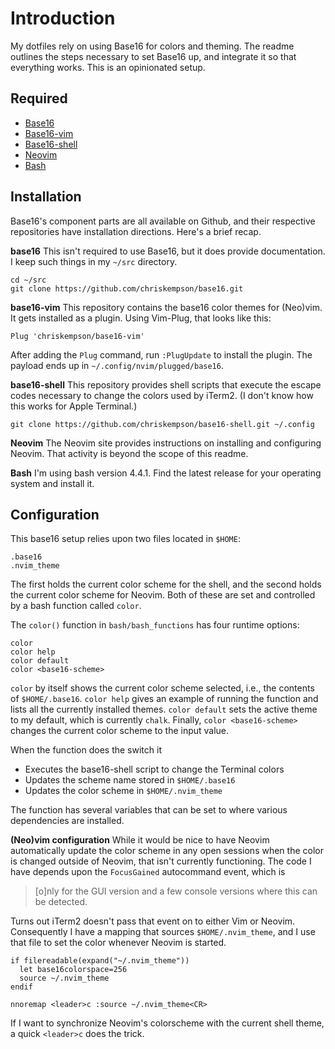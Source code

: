 # Introduction

My dotfiles rely on using Base16 for colors and theming. The readme outlines the steps necessary to
set Base16 up, and integrate it so that everything works. This is an opinionated setup.

## Required

* [Base16](https://github.com/chriskempson/base16)
* [Base16-vim](https://github.com/chriskempson/base16-vim)
* [Base16-shell](https://github.com/chriskempson/base16-shell)
* [Neovim](https://neovim.io)
* [Bash](https://www.gnu.org/software/bash/)

## Installation

Base16's component parts are all available on Github, and their respective repositories have
installation directions. Here's a brief recap.

**base16**
This isn't required to use Base16, but it does provide documentation. I keep such things in my
`~/src` directory.

    cd ~/src
    git clone https://github.com/chriskempson/base16.git

**base16-vim**
This repository contains the base16 color themes for (Neo)vim. It gets installed as a plugin. Using
Vim-Plug, that looks like this:

    Plug 'chriskempson/base16-vim'

After adding the `Plug` command, run `:PlugUpdate` to install the plugin. The payload ends up in `~/.config/nvim/plugged/base16`.

**base16-shell**
This repository provides shell scripts that execute the escape codes necessary to change the colors
used by iTerm2. (I don't know how this works for Apple Terminal.)

    git clone https://github.com/chriskempson/base16-shell.git ~/.config

**Neovim**
The Neovim site provides instructions on installing and configuring Neovim. That activity is beyond
the scope of this readme.

**Bash**
I'm using bash version 4.4.1. Find the latest release for your operating system and install it.

## Configuration
This base16 setup relies upon two files located in `$HOME`:

    .base16
    .nvim_theme

The first holds the current color scheme for the shell, and the second holds the current color
scheme for Neovim. Both of these are set and controlled by a bash function called `color`.

The `color()` function in `bash/bash_functions` has four runtime options:

    color
    color help
    color default
    color <base16-scheme>

`color` by itself shows the current color scheme selected, i.e., the contents of `$HOME/.base16`.
`color help` gives an example of running the function and lists all the currently installed themes.
`color default` sets the active theme to my default, which is currently `chalk`. Finally, `color
<base16-scheme>` changes the current color scheme to the input value.

When the function does the switch it

* Executes the base16-shell script to change the Terminal colors
* Updates the scheme name stored in `$HOME/.base16`
* Updates the color scheme in `$HOME/.nvim_theme`

The function has several variables that can be set to where various dependencies are installed.


**(Neo)vim configuration**
While it would be nice to have Neovim automatically update the color scheme in any open sessions
when the color is changed outside of Neovim, that isn't currently functioning. The code I have
depends upon the `FocusGained` autocommand event, which is

> [o]nly for the GUI version and a few console versions where this can be detected.

Turns out iTerm2 doesn't pass that event on to either Vim or Neovim. Consequently I have a mapping
that sources `$HOME/.nvim_theme`, and I use that file to set the color whenever Neovim is started.

    if filereadable(expand("~/.nvim_theme"))
      let base16colorspace=256
      source ~/.nvim_theme
    endif

    nnoremap <leader>c :source ~/.nvim_theme<CR>

If I want to synchronize Neovim's colorscheme with the current shell theme, a quick `<leader>c` does
the trick.




